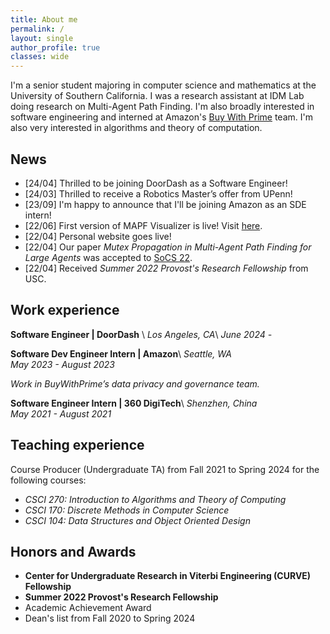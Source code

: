 ```yaml
---
title: About me
permalink: /
layout: single
author_profile: true
classes: wide
---
```


I'm a senior student majoring in computer science and mathematics at the University of Southern California. I was a research assistant at IDM Lab doing research on Multi-Agent Path Finding. I'm also broadly interested in software engineering and interned at Amazon's [Buy With Prime](https://buywithprime.amazon.com/) team. I'm also very interested in algorithms and theory of computation.

## News

- [24/04] Thrilled to be joining DoorDash as a Software Engineer!
- [24/03] Thrilled to receive a Robotics Master’s offer from UPenn!
- [23/09] I'm happy to announce that I'll be joining Amazon as an SDE intern!
- [22/06] First version of MAPF Visualizer is live! Visit [here](https://mapf-visualizer.com).
- [22/04] Personal website goes live!
- [22/04] Our paper _Mutex Propagation in Multi-Agent Path Finding for Large Agents_ was accepted to [SoCS 22](https://ojs.aaai.org/index.php/SOCS/article/view/21776).
- [22/04] Received _Summer 2022 Provost's Research Fellowship_ from USC.

## Work experience

<!-- **Software Engineer | DoorDash** \\
June 2024 -

**_Software Development Engineer Intern @ Amazon_**\\
May 2023 - Aug 2023

**_Software Engineer Intern @ 360 DigiTech_** \\
May 2021 - Aug 2021 -->

**Software Engineer | DoorDash** \\
_Los Angeles, CA_\\
_June 2024 -_

**Software Dev Engineer Intern | Amazon**\\
_Seattle, WA_  
_May 2023 - August 2023_

_Work in BuyWithPrime’s data privacy and governance team._

**Software Engineer Intern | 360 DigiTech**\\
_Shenzhen, China_  
_May 2021 - August 2021_

## Teaching experience

<!-- - Spring 2024: Course Producer for _CSCI 270: Introduction to Algorithms and Theory of Computing_ with Prof. David Kempe
- Fall 2023: Course Producer for _CSCI 270: Introduction to Algorithms and Theory of Computing_ with Prof. Aaron Cote
- Spring 2023: Grader for _CSCI 170: Discrete Methods in Computer Science_ with Prof. Aaron Cote
- Fall 2022: Course Producer for _CSCI 270: Introduction to Algorithms and Theory of Computing_ with Prof. David Kempe
- Spring 2022: Course Producer for _CSCI 104: Data Structures and Object Oriented Design_ with Prof. Mark Redekopp
- Fall 2021: Course Producer for _CSCI 104: Data Structures and Object Oriented Design_ with Prof. Aaron Cote -->

Course Producer (Undergraduate TA) from Fall 2021 to Spring 2024 for the following courses:

- _CSCI 270: Introduction to Algorithms and Theory of Computing_
- _CSCI 170: Discrete Methods in Computer Science_
- _CSCI 104: Data Structures and Object Oriented Design_

## Honors and Awards

- **Center for Undergraduate Research in Viterbi Engineering (CURVE) Fellowship**
- **Summer 2022 Provost's Research Fellowship**
- Academic Achievement Award
- Dean's list from Fall 2020 to Spring 2024

<!-- ## Skills

- C++, C, Java, Python, JavaScript, Android
- AWS, React, Node.js, Spring Boot, MySQL, Google Cloud
- Linux, Git, Latex -->
